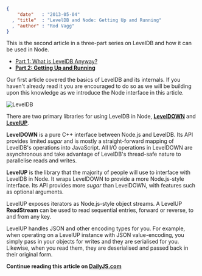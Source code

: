 ```json
{
    "date"   : "2013-05-04"
  , "title"  : "LevelDB and Node: Getting Up and Running"
  , "author" : "Rod Vagg"
}
```

This is the second article in a three-part series on LevelDB and how it can be used in Node.

<ul class="parts">
  <li><a href="http://dailyjs.com/2013/04/19/leveldb-and-node-1/">Part 1: What is LevelDB Anyway?</a></li>
  <li><a href="http://dailyjs.com/2013/05/03/leveldb-and-node-2/"><strong>Part 2: Getting Up and Running</strong></a></li>
</ul>

Our first article covered the basics of LevelDB and its internals. If you haven't already read it you are encouraged to do so as we will be building upon this knowledge as we introduce the Node interface in this article.

![LevelDB](http://dailyjs.com/images/posts/leveldb.png)

There are two primary libraries for using LevelDB in Node, **[LevelDOWN](https://github.com/rvagg/node-leveldown)** and **[LevelUP](https://github.com/rvagg/node-levelup)**.

**LevelDOWN** is a pure C++ interface between Node.js and LevelDB. Its API provides limited *sugar* and is mostly a straight-forward mapping of LevelDB's operations into JavaScript. All I/O operations in LevelDOWN are asynchronous and take advantage of LevelDB's thread-safe nature to parallelise reads and writes.

**LevelUP** is the library that the majority of people will use to interface with LevelDB in Node. It wraps LevelDOWN to provide a more Node.js-style interface. Its API provides more *sugar* than LevelDOWN, with features such as optional arguments.

LevelUP exposes iterators as Node.js-style object streams. A LevelUP **ReadStream** can be used to read sequential entries, forward or reverse, to and from any key.

LevelUP handles JSON and other encoding types for you. For example, when operating on a LevelUP instance with JSON value-encoding, you simply pass in your objects for writes and they are serialised for you. Likewise, when you read them, they are deserialised and passed back in their original form.

**Continue reading this article on <a href="http://dailyjs.com/2013/05/03/leveldb-and-node-2/">DailyJS.com</a>**
